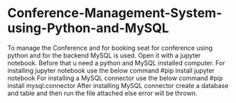 # Conference-Management-System-using-Python-and-MySQL
To manage the Conference and for booking seat for conference using python and for the backend MySQL is used.
Open it with a jupyter notebook. Before that u need a python and MySQL installed computer.
For installing jupyter notebook use the below command
     #pip install jupyter notebook
For installing a MySQL connector use the below command
     #pip install mysql.connector
After installing MySQL connector create a database and table and then run the file attached else error will be thrown.
